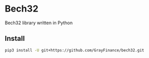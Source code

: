 # Bech32
Bech32 library written in Python

## Install

```bash
pip3 install -U git+https://github.com/GrayFinance/bech32.git
```
